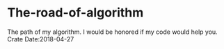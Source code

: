 # The-road-of-algorithm
The path of my algorithm.
I would be honored if my code would help you.
Crate Date:2018-04-27
